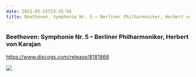```yaml
---
date: 2021-05-25T23-35-59
title: Beethoven_ Symphonie Nr. 5 – Berliner Philharmoniker, Herbert von Karajan
---
```

### Beethoven: Symphonie Nr. 5 – Berliner Philharmoniker, Herbert von Karajan
https://www.discogs.com/release/8181866

![](dayone-moment://BCF12F2B6D0D44138DCF16E43BB20060)
